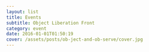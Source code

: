 ```yaml
---
layout: list
title: Events
subtitle: Object Liberation Front
category: event
date: 2016-01-01T01:50:19
cover: /assets/posts/ob-ject-and-ob-serve/cover.jpg
---
```

